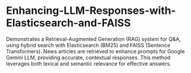# Enhancing-LLM-Responses-with-Elasticsearch-and-FAISS
Demonstrates a Retrieval-Augmented Generation (RAG) system for Q&amp;A, using hybrid search with Elasticsearch (BM25) and FAISS (Sentence Transformers). News articles are retrieved to enhance prompts for Google Gemini LLM, providing accurate, contextual responses. This method leverages both lexical and semantic relevance for effective answers.
